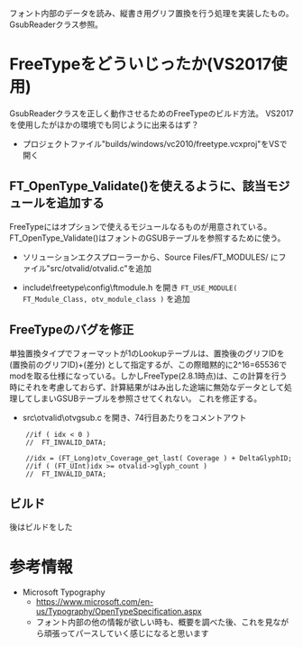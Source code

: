 フォント内部のデータを読み、縦書き用グリフ置換を行う処理を実装したもの。
GsubReaderクラス参照。

# FreeTypeをどういじったか(VS2017使用)
GsubReaderクラスを正しく動作させるためのFreeTypeのビルド方法。
VS2017を使用したがほかの環境でも同じように出来るはず？

- プロジェクトファイル"builds/windows/vc2010/freetype.vcxproj"をVSで開く


## FT_OpenType_Validate()を使えるように、該当モジュールを追加する

FreeTypeにはオプションで使えるモジュールなるものが用意されている。
FT_OpenType_Validate()はフォントのGSUBテーブルを参照するために使う。


- ソリューションエクスプローラーから、Source Files/FT_MODULES/ にファイル"src/otvalid/otvalid.c"を追加


- include\freetype\config\ftmodule.h を開き ```FT_USE_MODULE( FT_Module_Class, otv_module_class )``` を追加


## FreeTypeのバグを修正

単独置換タイプでフォーマットが1のLookupテーブルは、置換後のグリフIDを (置換前のグリフID)+(差分) として指定するが、この際暗黙的に2^16=65536でmodを取る仕様になっている。しかしFreeType(2.8.1時点)は、この計算を行う時にそれを考慮しておらず、計算結果がはみ出した途端に無効なデータとして処理してしまいGSUBテーブルを参照させてくれない。
これを修正する。

- src\otvalid\otvgsub.c を開き、74行目あたりをコメントアウト
```
    //if ( idx < 0 )
    //  FT_INVALID_DATA;
    
    //idx = (FT_Long)otv_Coverage_get_last( Coverage ) + DeltaGlyphID;
    //if ( (FT_UInt)idx >= otvalid->glyph_count )
    //  FT_INVALID_DATA;
```

## ビルド
後はビルドをした

# 参考情報
- Microsoft Typography
  - https://www.microsoft.com/en-us/Typography/OpenTypeSpecification.aspx
  - フォント内部の他の情報が欲しい時も、概要を調べた後、これを見ながら頑張ってパースしていく感じになると思います


